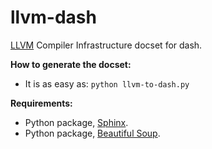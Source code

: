 llvm-dash
=========

[LLVM](http://llvm.org/) Compiler Infrastructure docset for dash.

__How to generate the docset:__

- It is as easy as:
``
	python llvm-to-dash.py	
``

__Requirements:__

- Python package, [Sphinx](http://sphinx-doc.org/).
- Python package, [Beautiful Soup](https://pypi.python.org/pypi/beautifulsoup4/4.3.2).

